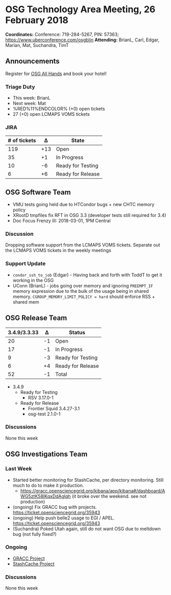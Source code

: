 # OSG Technology Area Meeting, 26 February 2018

**Coordinates:** Conference: 719-284-5267, PIN: 57363; <https://www.uberconference.com/osgblin>
**Attending:** BrianL, Carl, Edgar, Marian, Mat, Suchandra, TimT


## Announcements

Register for [OSG All Hands](https://opensciencegrid.github.io/all-hands/2018/) and book your hotel!


### Triage Duty

-   This week: BrianL
-   Next week: Mat
-   %RED%11%ENDCOLOR% (+0) open tickets
-   27 (+0) open LCMAPS VOMS tickets

### JIRA

| # of tickets | &Delta; | State             |
|------------ |------- |----------------- |
| 119          | +13     | Open              |
| 35           | +1      | In Progress       |
| 10           | -6      | Ready for Testing |
| 6            | +6      | Ready for Release |


## OSG Software Team

-   VMU tests going held due to HTCondor bugs + new CHTC memory policy
-   XRootD tmpfiles fix RFT in OSG 3.3 (developer tests still required for 3.4)
-   Doc Focus Frenzy III: 2018-03-01, 1PM Central


### Discussion

Dropping software support from the LCMAPS VOMS tickets. Separate out the LCMAPS VOMS tickets in the weekly meetings


### Support Update

-   `condor_ssh_to_job` (Edgar) - Having back and forth with ToddT to get it working in the OSG
-   UConn (BrianL) - jobs going over memory and ignoring `PREEMPT_IF` memory expression due to the bulk of the usage being in shared memory. `CGROUP_MEMORY_LIMIT_POLICY = hard` should enforce RSS + shared mem


## OSG Release Team

| 3.4.9/3.3.33 | &Delta; | Status            |
|------------ |------- |----------------- |
| 20           | -1      | Open              |
| 17           | -1      | In Progress       |
| 9            | -3      | Ready for Testing |
| 6            | +4      | Ready for Release |
| 52           | -1      | Total             |

-   3.4.9
    -   Ready for Testing
        -   RSV 3.17.0-1
    -   Ready for Release
        -   Frontier Squid 3.4.27-3.1
        -   osg-test 2.1.0-1


### Discussions

None this week


## OSG Investigations Team


### Last Week

-   Started better monitoring for StashCache, per directory monitoring.  Still much to do to make it production.
    -   <https://gracc.opensciencegrid.org/kibana/app/kibana#/dashboard/AWG5ztK58IKqxDdAglqh> (it broke over the weekend.  see not production)
-   (ongoing) Fix GRACC bug with projects. <https://ticket.opensciencegrid.org/35943>
-   (ongoing) Help push belle2 usage to EGI / APEL.  <https://ticket.opensciencegrid.org/35943>
-   (Suchandra) Poked Utah again, still do not want OSG due to meltdown bug (not fully fixed?)


### Ongoing

-   [GRACC Project](https://jira.opensciencegrid.org/projects/GRACC/)
-   [StashCache Project](https://opensciencegrid.org/docs/data/stashcache/overview/)


### Discussions

None this week
